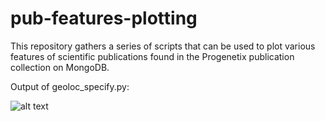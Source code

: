 # pub-features-plotting

This repository gathers a series of scripts that can be used to plot various features of scientific publications found in the Progenetix publication collection on MongoDB. 

Output of geoloc_specify.py:

![alt text](https://github.com/sofiapfund/pub-features-plotting/images/geoloc_specify.png)
